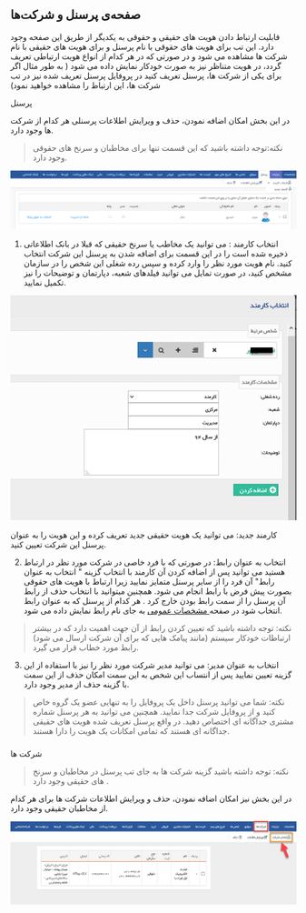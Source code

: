 ﻿##  صفحه‌ی پرسنل و شرکت‌ها 



قابلیت ارتباط دادن هویت های حقیقی و حقوقی به یکدیگر از طریق این صفحه وجود دارد. این تب برای هویت های حقوقی با نام پرسنل و برای هویت های حقیقی با نام شرکت ها مشاهده می شود و در صورتی که در هر کدام از انواع هویت ارتباطی تعریف گردد، در هویت متناظر نیز به صورت خودکار نمایش داده می شود ( به طور مثال اگر برای یکی از شرکت ها، پرسنل تعریف کنید در پروفایل پرسنل تعریف شده نیز در تب شرکت ها، این ارتباط را مشاهده خواهید نمود)

پرسنل

در این بخش امکان اضافه نمودن، حذف و ویرایش اطلاعات پرسنلی هر کدام از شرکت ها وجود دارد.

> نکته:توجه داشته باشید که این قسمت تنها برای مخاطبان و سرنخ های حقوقی وجود دارد.

![](personal.png)

1. انتخاب کارمند : می توانید یک مخاطب یا سرنخ حقیقی که قبلا در بانک اطلاعاتی ذخیره شده است را در این قسمت برای اضافه شدن به پرسنل این شرکت انتخاب کنید. نام هویت مورد نظر را وارد کرده و سپس رده شغلی این شخص را در سازمان مشخص کنید، در صورت تمایل می توانید فیلدهای شعبه، دپارتمان و توضیحات را نیز تکمیل نمایید.

![](Employee2.png)

کارمند جدید: می توانید یک هویت حقیقی جدید تعریف کرده و این هویت را به عنوان پرسنل این شرکت تعیین کنید.

2. انتخاب به عنوان رابط: در صورتی که با فرد خاصی در شرکت مورد نظر در ارتباط هستید می توانید پس از اضافه کردن آن کارمند با انتخاب گزینه " انتخاب به عنوان رابط" آن فرد را از سایر پرسنل متمایز نمایید زیرا ارتباط با هویت های حقوقی بصورت پیش فرض با رابط انجام می شود. همچنین میتوانید با انتخاب حذف از رابط  آن پرسنل را از سمت رابط بودن خارج کرد . هر کدام از پرسنل که به عنوان رابط انتخاب شود در صفحه[ مشخصات عمومی](https://github.com/1stco/PayamGostarDocs/blob/master/help%202.5.4/Integrated-bank/Database/General-specifications/General-specifications.md) به جای نام رابط نمایش داده می شود.

> نکته: توجه داشته باشید که تعیین کردن رابط از آن جهت اهمیت دارد که در بیشتر ارتباطات خودکار سیستم (مانند پیامک هایی که برای آن شرکت ارسال می شود) رابط مورد خطاب قرار می گیرد.

3. انتخاب به عنوان مدیر: می توانید مدیر شرکت مورد نظر را نیز با استفاده از این گزینه تعیین نمایید پس از انتساب این شخص به این سمت امکان حذف از این سمت با گزینه حذف از مدیر وجود دارد.

> نکته: شما می توانید پرسنل داخل یک پروفایل را به تنهایی عضو یک گروه خاص کنید و از پروفایل شرکت جدا نمایید. همچنین می توانید به هر پرسنل شماره مشتری جداگانه ای اختصاص دهید. در واقع پرسنل تعریف شده هویت های حقیقی جداگانه ای هستند که تمامی امکانات یک هویت را دارا هستند.

### 
شرکت ها

> نکته:  توجه داشته باشید گزینه شرکت ها به جای  تب پرسنل در مخاطبان و سرنخ های حقیقی وجود دارد .

در این بخش نیز امکان اضافه نمودن، حذف و ویرایش اطلاعات شرکت ها برای هر کدام از مخاطبان حقیقی وجود دارد.

![](Organizations.png)


